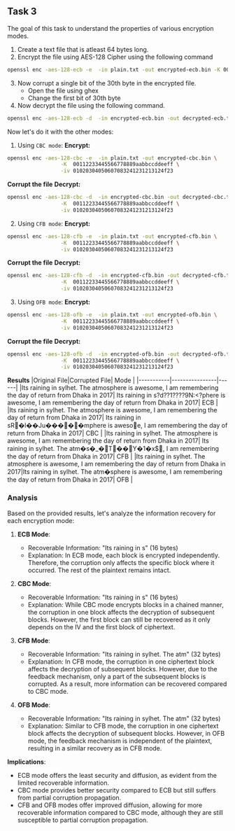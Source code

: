 ## Task 3

The goal of this task to understand the properties of various encryption modes.

1. Create a text file that is atleast 64 bytes long.
2. Encrypt the file using AES-128 Cipher using the following command

```bash
openssl enc -aes-128-ecb -e  -in plain.txt -out encrypted-ecb.bin -K 00112233445566778889aabbccd3322a
```

3. Now corrupt a single bit of the 30th byte in the encrypted file.
   - Open the file using ghex
   - Change the first bit of 30th byte
4. Now decrypt the file using the following command.

```bash
openssl enc -aes-128-ecb -d  -in encrypted-ecb.bin -out decrypted-ecb.txt -K 00112233445566778889aabbccd3322a
```

Now let's do it with the other modes:

1. Using `CBC mode`:
   **Encrypt:**

```bash
openssl enc -aes-128-cbc -e  -in plain.txt -out encrypted-cbc.bin \
                 -K  00112233445566778889aabbccddeeff \
                 -iv 01020304050607083241231213124f23
```

**Corrupt the file**
**Decrypt:**

```bash
openssl enc -aes-128-cbc -d  -in encrypted-cbc.bin -out decrypted-cbc.txt \
                 -K  00112233445566778889aabbccddeeff \
                 -iv 01020304050607083241231213124f23
```

2. Using `CFB mode`:
   **Encrypt:**

```bash
openssl enc -aes-128-cfb -e  -in plain.txt -out encrypted-cfb.bin \
                 -K  00112233445566778889aabbccddeeff \
                 -iv 01020304050607083241231213124f23
```

**Corrupt the file**
**Decrypt:**

```bash
openssl enc -aes-128-cfb -d  -in encrypted-cfb.bin -out decrypted-cfb.txt \
                 -K  00112233445566778889aabbccddeeff \
                 -iv 01020304050607083241231213124f23
```

3. Using `OFB mode`:
   **Encrypt:**

```bash
openssl enc -aes-128-ofb -e  -in plain.txt -out encrypted-ofb.bin \
                 -K  00112233445566778889aabbccddeeff \
                 -iv 01020304050607083241231213124f23
```

**Corrupt the file**
**Decrypt:**

```bash
openssl enc -aes-128-ofb -d  -in encrypted-ofb.bin -out decrypted-ofb.txt \
                 -K  00112233445566778889aabbccddeeff \
                 -iv 01020304050607083241231213124f23
```

**Results**
|Original File|Corrupted File| Mode |
|-----------|----------------|------|
|Its raining in sylhet. The atmosphere is awesome, I am remembering the day of return from Dhaka in 2017| Its raining in s?d??1????9N:<?phere is awesome, I am remembering the day of return from Dhaka in 2017| ECB |
|Its raining in sylhet. The atmosphere is awesome, I am remembering the day of return from Dhaka in 2017| Its raining in sR�l��Ju�����mphere is awesoe, I am remembering the day of return from Dhaka in 2017| CBC |
|Its raining in sylhet. The atmosphere is awesome, I am remembering the day of return from Dhaka in 2017| Its raining in sylhet. The atm�s�_�T��Y�1�x$, I am remembering the day of return from Dhaka in 2017| CFB |
|Its raining in sylhet. The atmosphere is awesome, I am remembering the day of return from Dhaka in 2017|Its raining in sylhet. The atm�sphere is awesome, I am remembering the day of return from Dhaka in 2017| OFB |

### Analysis

Based on the provided results, let's analyze the information recovery for each encryption mode:

1. **ECB Mode**:

   - Recoverable Information: "Its raining in s" (16 bytes)
   - Explanation: In ECB mode, each block is encrypted independently. Therefore, the corruption only affects the specific block where it occurred. The rest of the plaintext remains intact.

2. **CBC Mode**:

   - Recoverable Information: "Its raining in s" (16 bytes)
   - Explanation: While CBC mode encrypts blocks in a chained manner, the corruption in one block affects the decryption of subsequent blocks. However, the first block can still be recovered as it only depends on the IV and the first block of ciphertext.

3. **CFB Mode**:

   - Recoverable Information: "Its raining in sylhet. The atm" (32 bytes)
   - Explanation: In CFB mode, the corruption in one ciphertext block affects the decryption of subsequent blocks. However, due to the feedback mechanism, only a part of the subsequent blocks is corrupted. As a result, more information can be recovered compared to CBC mode.

4. **OFB Mode**:
   - Recoverable Information: "Its raining in sylhet. The atm" (32 bytes)
   - Explanation: Similar to CFB mode, the corruption in one ciphertext block affects the decryption of subsequent blocks. However, in OFB mode, the feedback mechanism is independent of the plaintext, resulting in a similar recovery as in CFB mode.

**Implications**:

- ECB mode offers the least security and diffusion, as evident from the limited recoverable information.
- CBC mode provides better security compared to ECB but still suffers from partial corruption propagation.
- CFB and OFB modes offer improved diffusion, allowing for more recoverable information compared to CBC mode, although they are still susceptible to partial corruption propagation.
